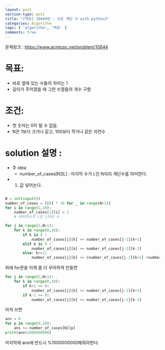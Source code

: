 ```yaml
---
layout: post
section-type: post
title: "[백준] 10844번 : 쉬운 계단 수 with python3"
categories: Algorithm
tags: [ 'algorithm', '백준' ]
comments: true
---
```



문제링크 : https://www.acmicpc.net/problem/10844

# 목표:
- 바로 옆에 있는 수들의 차이는 1
- 길이가 주어졌을 때 그런 수열들의 개수 구함

# 조건:
- 첫 숫자는 0이 될 수 없음.
- N은 1보다 크거나 같고, 100보다 작거나 같은 자연수


# solution 설명 :
- 주 idea
  - number_of_cases[N][L] : 마지막 수가 L인 N자리 계단수를 의미한다.
- 1. 값 넣어논다.


``` python

N = int(input())
number_of_cases = [[0] * 10 for _ in range(N+1)]
for i in range(1,10):
    number_of_cases[1][i] = 1
    # 마지막수가 i인 1자리 수

for j in range(2,N+1):
    for k in range(0,10):
        if k is 0 :
            number_of_cases[j][k] += number_of_cases[j-1][k+1]
        elif k is 9 :
            number_of_cases[j][k] += number_of_cases[j-1][k-1]
        else: k>=1:
            number_of_cases[j][k] += (number_of_cases[j-1][k+1] +number_of_cases[j-1][k-1])
```

위에 for문을 이제 좀 더 우아하게 만들면

``` python
for j in range(2,N+1):
    for k in range(0,10):
        if k+1 <= 9:
            number_of_cases[j][k] += number_of_cases[j-1][k+1]
        if k-1 >= 0:
            number_of_cases[j][k] += number_of_cases[j-1][k-1]

```

마저 쓰면

``` python
ans = 0
for p in range(0,10):
    ans += number_of_cases[N][p]
print(ans%1000000000)
```
마지막에 ans에 반드시 %1000000000해줘야한다.

